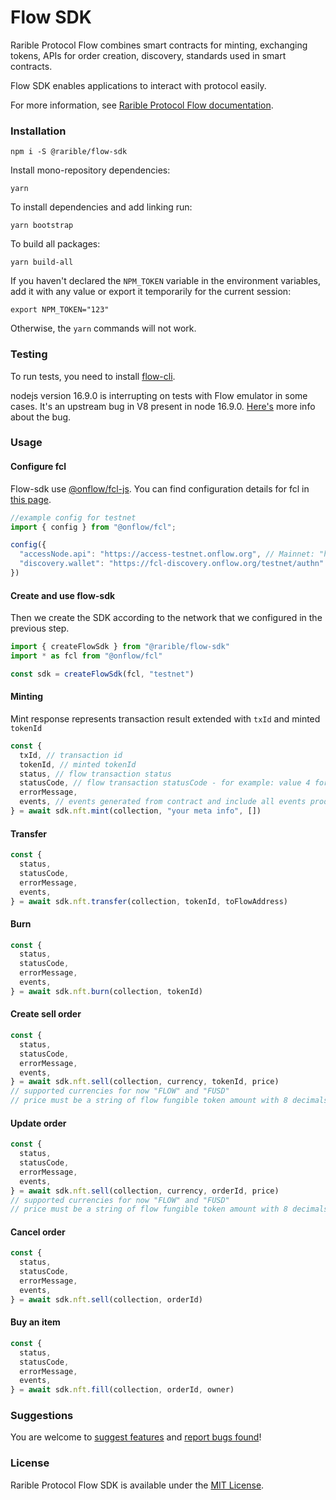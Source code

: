 # Flow SDK

Rarible Protocol Flow combines smart contracts for minting, exchanging tokens, APIs for order creation, discovery, standards used in smart contracts.

Flow SDK enables applications to interact with protocol easily.

For more information, see [Rarible Protocol Flow documentation](https://docs.rarible.org/flow/flow-overview/).

### Installation

```shell
npm i -S @rarible/flow-sdk
```

Install mono-repository dependencies:

```shell
yarn
```

To install dependencies and add linking run:

```shell
yarn bootstrap
```

To build all packages:

```shell
yarn build-all
```

If you haven't declared the `NPM_TOKEN` variable in the environment variables, add it with any value or export it
temporarily for the current session:

```shell
export NPM_TOKEN="123"
```

Otherwise, the `yarn` commands will not work.

### Testing

To run tests, you need to install [flow-cli](https://docs.onflow.org/flow-cli/install/).

nodejs version 16.9.0 is interrupting on tests with Flow emulator in some cases. It's an upstream bug in V8 present in node 16.9.0. [Here's](https://github.com/nodejs/node/issues/40030) more info about the bug.

### Usage

#### Configure fcl

Flow-sdk use [@onflow/fcl-js](link:https://github.com/onflow/fcl-js). You can find configuration details for fcl in [this page](https://docs.onflow.org/fcl/tutorials/flow-app-quickstart/#configuration).

```javascript
//example config for testnet
import { config } from "@onflow/fcl";

config({
  "accessNode.api": "https://access-testnet.onflow.org", // Mainnet: "https://access-mainnet-beta.onflow.org"
  "discovery.wallet": "https://fcl-discovery.onflow.org/testnet/authn" // Mainnet: "https://fcl-discovery.onflow.org/authn"
})
```

#### Create and use flow-sdk

Then we create the SDK according to the network that we configured in the previous step.

```typescript
import { createFlowSdk } from "@rarible/flow-sdk"
import * as fcl from "@onflow/fcl"

const sdk = createFlowSdk(fcl, "testnet")
```

#### Minting

Mint response represents transaction result extended with `txId` and minted `tokenId`

```typescript
const {
  txId, // transaction id
  tokenId, // minted tokenId
  status, // flow transaction status
  statusCode, // flow transaction statusCode - for example: value 4 for sealed transaction
  errorMessage,
  events, // events generated from contract and include all events produced by transaction, deopsits withdrown etc.
} = await sdk.nft.mint(collection, "your meta info", [])
```

#### Transfer

```typescript
const {
  status,
  statusCode,
  errorMessage,
  events,
} = await sdk.nft.transfer(collection, tokenId, toFlowAddress)
```

#### Burn

```typescript
const {
  status,
  statusCode,
  errorMessage,
  events,
} = await sdk.nft.burn(collection, tokenId)
```

#### Create sell order

```typescript
const {
  status,
  statusCode,
  errorMessage,
  events,
} = await sdk.nft.sell(collection, currency, tokenId, price)
// supported currencies for now "FLOW" and "FUSD"
// price must be a string of flow fungible token amount with 8 decimals,  for example: 1.123 or 0.1 or 0.00000001
```

#### Update order

```typescript
const {
  status,
  statusCode,
  errorMessage,
  events,
} = await sdk.nft.sell(collection, currency, orderId, price)
// supported currencies for now "FLOW" and "FUSD"
// price must be a string of flow fungible token amount with 8 decimals,  for example: 1.123 or 0.1 or 0.00000001
```

#### Cancel order

```typescript
const {
  status,
  statusCode,
  errorMessage,
  events,
} = await sdk.nft.sell(collection, orderId)
```

#### Buy an item

```typescript
const {
  status,
  statusCode,
  errorMessage,
  events,
} = await sdk.nft.fill(collection, orderId, owner)
```

### Suggestions

You are welcome to [suggest features](https://github.com/rarible/protocol/discussions) and [report bugs found](https://github.com/rarible/protocol/issues)!

### License

Rarible Protocol Flow SDK is available under the [MIT License](LICENSE).
